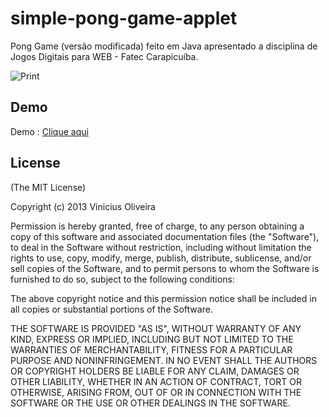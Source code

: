 simple-pong-game-applet
=======================

Pong Game (versão modificada) feito em Java apresentado a disciplina de Jogos Digitais para WEB - Fatec Carapicuíba.    

![Print][1]


  [1]: https://raw.github.com/viniciusmo/octopress/master/source/images/blog/opensource/pong_game_modificado.png

## Demo
   
Demo : [Clique aqui](http://viniciusmo.github.io/games/simple-pong-game-applet/html/view.html "Clique aqui")

## License

(The MIT License)

Copyright (c) 2013 Vinicius Oliveira

Permission is hereby granted, free of charge, to any person obtaining a copy of this software and associated documentation files (the "Software"), to deal in the Software without restriction, including without limitation the rights to use, copy, modify, merge, publish, distribute, sublicense, and/or sell copies of the Software, and to permit persons to whom the Software is furnished to do so, subject to the following conditions:

The above copyright notice and this permission notice shall be included in all copies or substantial portions of the Software.

THE SOFTWARE IS PROVIDED "AS IS", WITHOUT WARRANTY OF ANY KIND, EXPRESS OR IMPLIED, INCLUDING BUT NOT LIMITED TO THE WARRANTIES OF MERCHANTABILITY, FITNESS FOR A PARTICULAR PURPOSE AND NONINFRINGEMENT. IN NO EVENT SHALL THE AUTHORS OR COPYRIGHT HOLDERS BE LIABLE FOR ANY CLAIM, DAMAGES OR OTHER LIABILITY, WHETHER IN AN ACTION OF CONTRACT, TORT OR OTHERWISE, ARISING FROM, OUT OF OR IN CONNECTION WITH THE SOFTWARE OR THE USE OR OTHER DEALINGS IN THE SOFTWARE.
